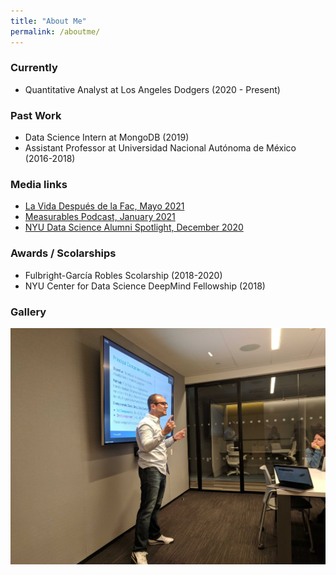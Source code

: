 ```yaml
---
title: "About Me"
permalink: /aboutme/
---
```


### Currently
- Quantitative Analyst at Los Angeles Dodgers (2020 - Present)


### Past Work

- Data Science Intern at MongoDB (2019)
- Assistant Professor at Universidad Nacional Autónoma de México (2016-2018)

### Media links

- [La Vida Después de la Fac, Mayo 2021](https://www.youtube.com/watch?v=NbLrm6Am4Xw)
- [Measurables Podcast, January 2021](https://twitter.com/MeasurablesPod/status/1349385507839553536)
- [NYU Data Science Alumni Spotlight, December 2020](https://nyudatascience.medium.com/data-and-baseball-a-cds-alums-experience-working-for-the-la-dodgers-33ebc142eed8)

### Awards / Scolarships

- Fulbright-García Robles Scolarship (2018-2020)
- NYU Center for Data Science DeepMind Fellowship (2018)

### Gallery

![ENG_mongo](/assets/images/MongoPresentation.jpg)
